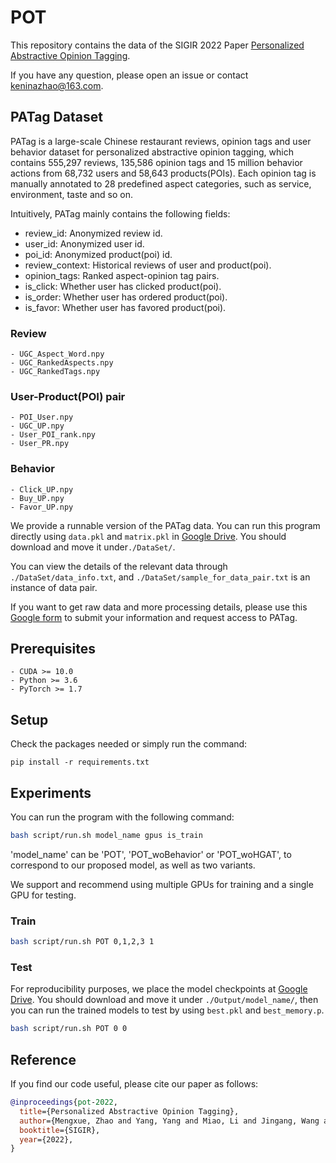 # POT

This repository contains the data of the SIGIR 2022 Paper [Personalized Abstractive Opinion Tagging](https://github.com/MengxueZhao/POT).

If you have any question, please open an issue or contact <keninazhao@163.com>.

## PATag Dataset 

PATag is a large-scale Chinese restaurant reviews, opinion tags and user behavior dataset for personalized abstractive opinion tagging, which contains 555,297 reviews, 135,586 opinion tags and 15 million behavior actions from 68,732 users and 58,643 products(POIs). Each opinion tag is manually annotated to 28 predefined aspect categories, such as service, environment, taste and so on.

Intuitively, PATag mainly contains the following fields:
- review_id: Anonymized review id.
- user_id: Anonymized user id.
- poi_id: Anonymized product(poi) id.
- review_context: Historical reviews of user and product(poi). 
- opinion_tags: Ranked aspect-opinion tag pairs.
- is_click: Whether user has clicked product(poi).
- is_order: Whether user has ordered product(poi).
- is_favor: Whether user has favored product(poi).



### Review
```console
- UGC_Aspect_Word.npy 
- UGC_RankedAspects.npy
- UGC_RankedTags.npy
```

### User-Product(POI) pair
```console
- POI_User.npy 
- UGC_UP.npy
- User_POI_rank.npy 
- User_PR.npy
```

### Behavior
```console
- Click_UP.npy
- Buy_UP.npy
- Favor_UP.npy
```




We provide a runnable version of the PATag data. You can run this program directly using `data.pkl` and `matrix.pkl` in [Google Drive](https://drive.google.com/drive/folders/1ST6maKXhkab6bEuPdJtgRbPg2IjXaiDz?usp=sharing). You should download and move it under`./DataSet/`. 


You can view the details of the relevant data through `./DataSet/data_info.txt`, and `./DataSet/sample_for_data_pair.txt` is an instance of data pair.

If you want to get raw data and more processing details, please use this [Google form](https://docs.google.com/forms/d/e/1FAIpQLSc-SkZnd2rJqjSkPYOvi5ShvCHlbnYA8viS6459yEy27dPdYQ/viewform?usp=sf_link) to submit your information and request access to PATag.

## Prerequisites
```console
- CUDA >= 10.0
- Python >= 3.6
- PyTorch >= 1.7
```

## Setup
Check the packages needed or simply run the command:
```console
pip install -r requirements.txt
```

## Experiments
You can run the program with the following command: 
```bash
bash script/run.sh model_name gpus is_train
```

'model_name' can be 'POT', 'POT_woBehavior' or 'POT_woHGAT', to correspond to our proposed model, as well as two variants.

We support and recommend using multiple GPUs for training and a single GPU for testing.

### Train
```bash
bash script/run.sh POT 0,1,2,3 1
```

### Test
For reproducibility purposes, we place the model checkpoints at [Google Drive](https://drive.google.com/drive/folders/1ggxkJCFDW30gyZG4tXv5ecU0CNPr-0ko?usp=sharing). You should download and move it under `./Output/model_name/`, then you can run the trained models to test by using `best.pkl` and `best_memory.p`.

```bash
bash script/run.sh POT 0 0
```

## Reference
If you find our code useful, please cite our paper as follows:
```bibtex
@inproceedings{pot-2022,
  title={Personalized Abstractive Opinion Tagging},
  author={Mengxue, Zhao and Yang, Yang and Miao, Li and Jingang, Wang and Wei, Wu and Pengjie, Ren and de Rijke, Maarten and Zhaochun, Ren},
  booktitle={SIGIR},
  year={2022},
}
```
